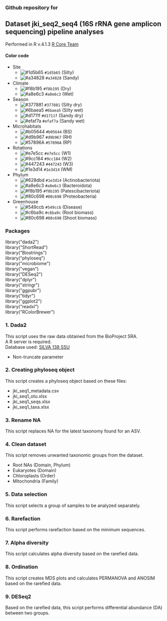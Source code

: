 ### Github repository for 

## Dataset jki_seq2_seq4 (16S rRNA gene amplicon sequencing) pipeline analyses
Performed in R v.4.1.3 [R Core Team](https://www.r-project.org)

#### Color code
- Site
  - ![#1d5b65](https://placehold.co/15x15/1d5b65/1d5b65.png) `#1d5b65` (Silty)
  - ![#a34828](https://placehold.co/15x15/a34828/a34828.png) `#a34828` (Sandy)
- Climate
  - ![#f8b195](https://placehold.co/15x15/f8b195/f8b195.png) `#f8b195` (Dry)
  - ![#a8e6c3](https://placehold.co/15x15/a8e6c3/a8e6c3.png) `#a8e6c3` (Wet)
- Season
  - ![#377881](https://placehold.co/15x15/377881/377881.png) `#377881` (Silty dry)
  - ![#6baea5](https://placehold.co/15x15/6baea5/6baea5.png) `#6baea5` (Silty wet)
  - ![#d1711f](https://placehold.co/15x15/d1711f/d1711f.png) `#d1711f` (Sandy dry)
  - ![#efaf7a](https://placehold.co/15x15/efaf7a/efaf7a.png) `#efaf7a` (Sandy wet)
- Microhabitats
  - ![#b05644](https://placehold.co/15x15/b05644/b05644.png) `#b05644` (BS)
  - ![#d9b967](https://placehold.co/15x15/d9b967/d9b967.png) `#d9b967` (RH)
  - ![#57896A](https://placehold.co/15x15/57896A/57896A.png) `#57896A` (RP)
- Rotations
  - ![#e7e5cc](https://placehold.co/15x15/e7e5cc/e7e5cc.png) `#e7e5cc` (W1)
  - ![#9cc184](https://placehold.co/15x15/9cc184/9cc184.png) `#9cc184` (W2)
  - ![#447243](https://placehold.co/15x15/447243/447243.png) `#447243` (W3)
  - ![#1e3d14](https://placehold.co/15x15/1e3d14/1e3d14.png) `#1e3d14` (WM)
- Phylum
  - ![#628dbd](https://placehold.co/15x15/1e3d14/1e3d14.png) `#1e3d14` (Actinobacteriota)
  - ![#a8e6c3](https://placehold.co/15x15/a8e6c3/a8e6c3.png) `#a8e6c3` (Bacteroidota)
  - ![#f8b195](https://placehold.co/15x15/f8b195/f8b195.png) `#f8b195` (Patescibacteriota)
  - ![#80c698](https://placehold.co/15x15/80c698/80c698.png) `#80c698` (Proteobacteria)
- Greenhouse
  - ![#549ccb](https://placehold.co/15x15/549ccb/549ccb.png) `#549ccb` (Disease)
  - ![#c6ba9c](https://placehold.co/15x15/c6ba9c/c6ba9c.png) `#c6ba9c` (Root biomass)
  - ![#80c698](https://placehold.co/15x15/80c698/80c698.png) `#80c698` (Shoot biomass)

### Packages
library("dada2")\
library("ShortRead")\
library("Biostrings")\
library("phyloseq")\
library("microbiome")\
library("vegan")\
library("DESeq2") \
library("dplyr")\
library("stringr")\
library("ggpubr")\
library("tidyr")\
library("ggplot2")\
library("readxl")\
library("RColorBrewer")
  
### 1. Dada2
This script uses the raw data obtained from the BioProject SRA.\
A R server is required. \
Database used: [SILVA 138 SSU](https://www.arb-silva.de/documentation/release-138/) 
- Non-truncate parameter

### 2. Creating phyloseq object
This script creates a phyloseq object based on these files:

- jki_seq1_metadata.csv
- jki_seq1_otu.xlsx
- jki_seq1_seqs.xlsx
- jki_seq1_taxa.xlsx

### 3. Rename NA
This script replaces NA for the latest taxonomy found for an ASV.

### 4. Clean dataset
This script removes unwanted taxonomic groups from the dataset.
- Root NAs (Domain, Phylum)
- Eukaryotes (Domain)
- Chloroplasts (Order)
- Mitochondria (Family)

### 5. Data selection
This script selects a group of samples to be analyzed separately.

### 6. Rarefaction
This script performs rarefaction based on the minimum sequences.

### 7. Alpha diversity
This script calculates alpha diversity based on the rarefied data.

### 8. Ordination 
This script creates MDS plots and calculates PERMANOVA and ANOSIM based on the rarefied data.

### 9. DESeq2
Based on the rarefied data, this script performs differential abundance (DA) between two groups.
